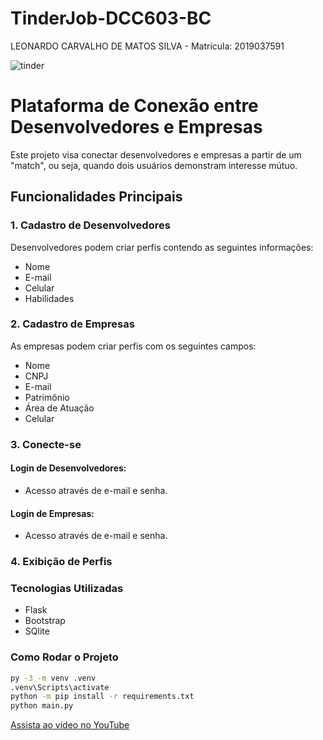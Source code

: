 # TinderJob-DCC603-BC
LEONARDO CARVALHO DE MATOS SILVA - Matrícula:	2019037591

![tinder](https://github.com/user-attachments/assets/47788f6c-7ab5-4e0e-8d85-f90853e50488)

# Plataforma de Conexão entre Desenvolvedores e Empresas

Este projeto visa conectar desenvolvedores e empresas a partir de um "match", ou seja, quando dois usuários demonstram interesse mútuo.

## Funcionalidades Principais

### 1. Cadastro de Desenvolvedores

Desenvolvedores podem criar perfis contendo as seguintes informações:
- Nome
- E-mail
- Celular
- Habilidades

### 2. Cadastro de Empresas

As empresas podem criar perfis com os seguintes campos:
- Nome
- CNPJ
- E-mail
- Patrimônio
- Área de Atuação
- Celular


### 3. Conecte-se

#### Login de Desenvolvedores:
- Acesso através de e-mail e senha.

#### Login de Empresas:
- Acesso através de e-mail e senha.

### 4. Exibição de Perfis

### Tecnologias Utilizadas
- Flask
- Bootstrap
- SQlite

### Como Rodar o Projeto
```bash
py -3 -m venv .venv
.venv\Scripts\activate
python -m pip install -r requirements.txt
python main.py
```

[Assista ao vídeo no YouTube](https://youtu.be/xEhXnhv9VRk?si=SktP8j6wA8aKKGdW)


